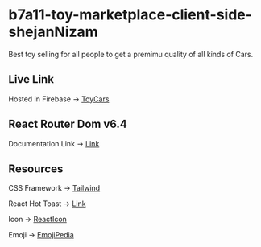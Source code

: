 # b7a11-toy-marketplace-client-side-shejanNizam

Best toy selling for all people to get a premimu quality of all kinds of Cars.

## Live Link

Hosted in Firebase -> [ToyCars](https://toy-marketplace-d28dd.web.app/)

## React Router Dom v6.4

Documentation Link -> [Link](https://reactrouter.com/en/main/start/overview)

## Resources

CSS Framework -> [Tailwind](https://tailwindcss.com/)

React Hot Toast -> [Link](https://react-hot-toast.com/docs)

Icon -> [ReactIcon](https://react-icons.github.io/react-icons/)

Emoji -> [EmojiPedia](https://emojipedia.org/)
